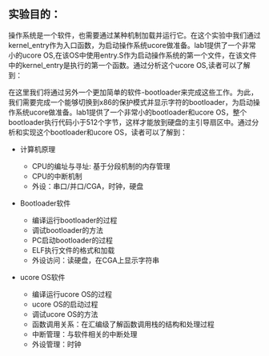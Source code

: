 ## 实验目的：

操作系统是一个软件，也需要通过某种机制加载并运行它。在这个实验中我们通过kernel_entry作为入口函数，为启动操作系统ucore做准备。lab1提供了一个非常小的ucore OS,在该OS中使用entry.S作为启动操作系统的第一个文件，在该文件中的kernel_entry是执行的第一个函数。通过分析这个ucore OS,读者可以了解到：

在这里我们将通过另外一个更加简单的软件-bootloader来完成这些工作。为此，我们需要完成一个能够切换到x86的保护模式并显示字符的bootloader，为启动操作系统ucore做准备。lab1提供了一个非常小的bootloader和ucore OS，整个bootloader执行代码小于512个字节，这样才能放到硬盘的主引导扇区中。通过分析和实现这个bootloader和ucore OS，读者可以了解到：

- 计算机原理
   - CPU的编址与寻址: 基于分段机制的内存管理
   - CPU的中断机制
   - 外设：串口/并口/CGA，时钟，硬盘

- Bootloader软件
  - 编译运行bootloader的过程
  - 调试bootloader的方法
  - PC启动bootloader的过程
  - ELF执行文件的格式和加载
  - 外设访问：读硬盘，在CGA上显示字符串

- ucore OS软件
  - 编译运行ucore OS的过程
  - ucore OS的启动过程
  - 调试ucore OS的方法
  - 函数调用关系：在汇编级了解函数调用栈的结构和处理过程
  - 中断管理：与软件相关的中断处理
  - 外设管理：时钟
